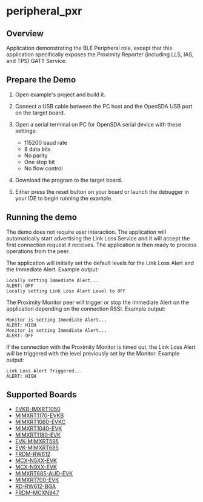 # peripheral_pxr

## Overview
Application demonstrating the BLE Peripheral role, except that this application specifically exposes the Proximity Reporter (including LLS, IAS, and TPS) GATT Service.

## Prepare the Demo

1.  Open example's project and build it.

2.  Connect a USB cable between the PC host and the OpenSDA USB port on the target board.

3.  Open a serial terminal on PC for OpenSDA serial device with these settings:
    - 115200 baud rate
    - 8 data bits
    - No parity
    - One stop bit
    - No flow control

4.  Download the program to the target board.

5.  Either press the reset button on your board or launch the debugger in your IDE to begin running the example.

## Running the demo
The demo does not require user interaction. The application will automatically start advertising the Link Loss Service and it will accept the first connection request it receives. The application is then ready to process operations from the peer.

The application will initially set the default levels for the Link Loss Alert and the Immediate Alert. Example output:
~~~~~~~~~~~~~~~~~~~~~~~~~~~~~~~~~~~
Locally setting Immediate Alert...
ALERT: OFF
Locally setting Link Loss Alert Level to OFF
~~~~~~~~~~~~~~~~~~~~~~~~~~~~~~~~~~~

The Proximity Monitor peer will trigger or stop the Immediate Alert on the application depending on the connection RSSI. Example output:

~~~~~~~~~~~~~~~~~~~~~~~~~~~~~~~~~~~
Monitor is setting Immediate Alert...
ALERT: HIGH
Monitor is setting Immediate Alert...
ALERT: OFF
~~~~~~~~~~~~~~~~~~~~~~~~~~~~~~~~~~~

If the connection with the Proximity Monitor is timed out, the Link Loss Alert will be triggered with the level previously set by the Monitor. Example output:
~~~~~~~~~~~~~~~~~~~~~~~~~~~~~~~~~~~
Link Loss Alert Triggered...
ALERT: HIGH
~~~~~~~~~~~~~~~~~~~~~~~~~~~~~~~~~~~

## Supported Boards
- [EVKB-IMXRT1050](../../_boards/evkbimxrt1050/edgefast_bluetooth_examples/peripheral_pxr/example_board_readme.md)
- [MIMXRT1170-EVKB](../../_boards/evkbmimxrt1170/edgefast_bluetooth_examples/peripheral_pxr/example_board_readme.md)
- [MIMXRT1060-EVKC](../../_boards/evkcmimxrt1060/edgefast_bluetooth_examples/peripheral_pxr/example_board_readme.md)
- [MIMXRT1040-EVK](../../_boards/evkmimxrt1040/edgefast_bluetooth_examples/peripheral_pxr/example_board_readme.md)
- [MIMXRT1180-EVK](../../_boards/evkmimxrt1180/edgefast_bluetooth_examples/peripheral_pxr/example_board_readme.md)
- [EVK-MIMXRT595](../../_boards/evkmimxrt595/edgefast_bluetooth_examples/peripheral_pxr/example_board_readme.md)
- [EVK-MIMXRT685](../../_boards/evkmimxrt685/edgefast_bluetooth_examples/peripheral_pxr/example_board_readme.md)
- [FRDM-RW612](../../_boards/frdmrw612/edgefast_bluetooth_examples/peripheral_pxr/example_board_readme.md)
- [MCX-N5XX-EVK](../../_boards/mcxn5xxevk/edgefast_bluetooth_examples/peripheral_pxr/example_board_readme.md)
- [MCX-N9XX-EVK](../../_boards/mcxn9xxevk/edgefast_bluetooth_examples/peripheral_pxr/example_board_readme.md)
- [MIMXRT685-AUD-EVK](../../_boards/mimxrt685audevk/edgefast_bluetooth_examples/peripheral_pxr/example_board_readme.md)
- [MIMXRT700-EVK](../../_boards/mimxrt700evk/edgefast_bluetooth_examples/peripheral_pxr/example_board_readme.md)
- [RD-RW612-BGA](../../_boards/rdrw612bga/edgefast_bluetooth_examples/peripheral_pxr/example_board_readme.md)
- [FRDM-MCXN947](../../_boards/frdmmcxn947/edgefast_bluetooth_examples/peripheral_pxr/example_board_readme.md)
